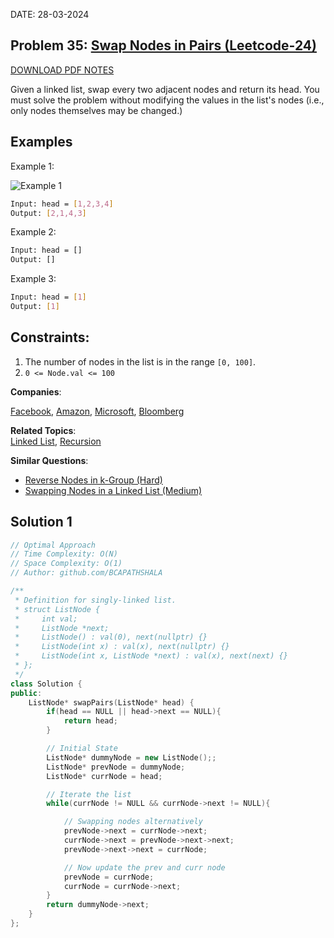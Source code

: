 DATE: 28-03-2024

## Problem 35: [ Swap Nodes in Pairs (Leetcode-24) ](https://leetcode.com/problems/swap-nodes-in-pairs)

[DOWNLOAD PDF NOTES](https://drive.google.com/drive/u/1/folders/1V1lszXbUO97guTtDgW8AWcIkryRB2uW9)

Given a linked list, swap every two adjacent nodes and return its head. You must solve the problem without modifying the values in the list's nodes (i.e., only nodes themselves may be changed.)

## Examples

Example 1:

<p>
  <img src="https://assets.leetcode.com/uploads/2020/10/03/swap_ex1.jpg" alt="Example 1">
</p>

```bash
Input: head = [1,2,3,4]
Output: [2,1,4,3]
```

Example 2:

```bash
Input: head = []
Output: []
```

Example 3:

```bash
Input: head = [1]
Output: [1]
```

## Constraints:

1. The number of nodes in the list is in the range `[0, 100]`.
2. `0 <= Node.val <= 100`

**Companies**:

[Facebook](https://leetcode.com/company/facebook), [Amazon](https://leetcode.com/company/amazon), [Microsoft](https://leetcode.com/company/microsoft), [Bloomberg](https://leetcode.com/company/bloomberg)

**Related Topics**:  
[Linked List](https://leetcode.com/tag/linked-list/), [Recursion](https://leetcode.com/tag/recursion/)

**Similar Questions**:

- [Reverse Nodes in k-Group (Hard)](https://leetcode.com/problems/reverse-nodes-in-k-group/)
- [Swapping Nodes in a Linked List (Medium)](https://leetcode.com/problems/swapping-nodes-in-a-linked-list/)

## Solution 1

```cpp
// Optimal Approach
// Time Complexity: O(N)
// Space Complexity: O(1)
// Author: github.com/BCAPATHSHALA

/**
 * Definition for singly-linked list.
 * struct ListNode {
 *     int val;
 *     ListNode *next;
 *     ListNode() : val(0), next(nullptr) {}
 *     ListNode(int x) : val(x), next(nullptr) {}
 *     ListNode(int x, ListNode *next) : val(x), next(next) {}
 * };
 */
class Solution {
public:
    ListNode* swapPairs(ListNode* head) {
        if(head == NULL || head->next == NULL){
            return head;
        }

        // Initial State
        ListNode* dummyNode = new ListNode();;
        ListNode* prevNode = dummyNode;
        ListNode* currNode = head;

        // Iterate the list
        while(currNode != NULL && currNode->next != NULL){

            // Swapping nodes alternatively
            prevNode->next = currNode->next;
            currNode->next = prevNode->next->next;
            prevNode->next->next = currNode;

            // Now update the prev and curr node
            prevNode = currNode;
            currNode = currNode->next;
        }
        return dummyNode->next;
    }
};
```
